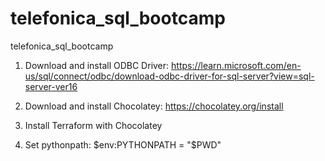 # telefonica_sql_bootcamp
telefonica_sql_bootcamp

<!-- Requirements -->
1. Download and install ODBC Driver:
https://learn.microsoft.com/en-us/sql/connect/odbc/download-odbc-driver-for-sql-server?view=sql-server-ver16

2.  Download and install Chocolatey:
https://chocolatey.org/install

3.  Install Terraform with Chocolatey

4. Set pythonpath:
$env:PYTHONPATH = "$PWD"